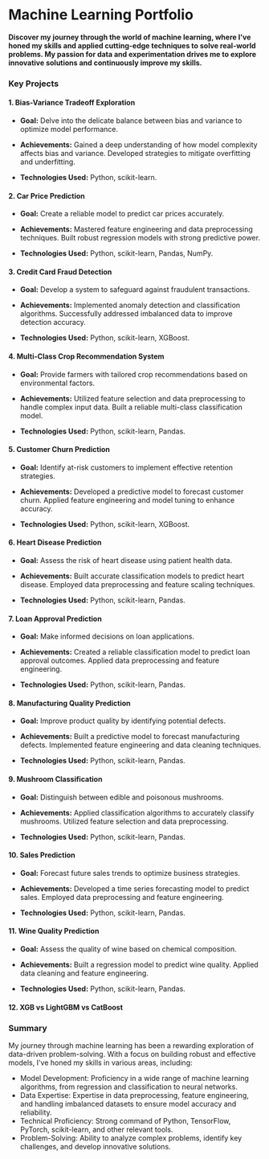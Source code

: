 
# Machine Learning Portfolio

**Discover my journey through the world of machine learning, where I've honed my skills and applied cutting-edge techniques to solve real-world problems. 
My passion for data and experimentation drives me to explore innovative solutions and continuously improve my skills.**



### **Key Projects**
#### **1. Bias-Variance Tradeoff Exploration**

* **Goal:** Delve into the delicate balance between bias and variance to optimize model performance.

* **Achievements:** Gained a deep understanding of how model complexity affects bias and variance. Developed strategies to mitigate overfitting and underfitting.

* **Technologies Used:** Python, scikit-learn.

#### **2. Car Price Prediction**

* **Goal:** Create a reliable model to predict car prices accurately.

* **Achievements:** Mastered feature engineering and data preprocessing techniques. Built robust regression models with strong predictive power.

* **Technologies Used:** Python, scikit-learn, Pandas, NumPy.

#### **3. Credit Card Fraud Detection**

* **Goal:** Develop a system to safeguard against fraudulent transactions.

* **Achievements:** Implemented anomaly detection and classification algorithms. Successfully addressed imbalanced data to improve detection accuracy.

* **Technologies Used:** Python, scikit-learn, XGBoost.

#### **4. Multi-Class Crop Recommendation System**

* **Goal:** Provide farmers with tailored crop recommendations based on environmental factors.

* **Achievements:** Utilized feature selection and data preprocessing to handle complex input data. Built a reliable multi-class classification model.

* **Technologies Used:** Python, scikit-learn, Pandas.

#### **5. Customer Churn Prediction**

* **Goal:** Identify at-risk customers to implement effective retention strategies.

* **Achievements:** Developed a predictive model to forecast customer churn. Applied feature engineering and model tuning to enhance accuracy.

* **Technologies Used:** Python, scikit-learn, XGBoost.

#### **6. Heart Disease Prediction**

* **Goal:** Assess the risk of heart disease using patient health data.

* **Achievements:** Built accurate classification models to predict heart disease. Employed data preprocessing and feature scaling techniques.

* **Technologies Used:** Python, scikit-learn, Pandas.

#### **7. Loan Approval Prediction**

* **Goal:** Make informed decisions on loan applications.

* **Achievements:** Created a reliable classification model to predict loan approval outcomes. Applied data preprocessing and feature engineering.

* **Technologies Used:** Python, scikit-learn, Pandas.

#### **8. Manufacturing Quality Prediction**

* **Goal:** Improve product quality by identifying potential defects.

* **Achievements:** Built a predictive model to forecast manufacturing defects. Implemented feature engineering and data cleaning techniques.

* **Technologies Used:** Python, scikit-learn, Pandas.

#### **9. Mushroom Classification**

* **Goal:** Distinguish between edible and poisonous mushrooms.

* **Achievements:** Applied classification algorithms to accurately classify mushrooms. Utilized feature selection and data preprocessing.

* **Technologies Used:** Python, scikit-learn, Pandas.

#### **10. Sales Prediction**

* **Goal:** Forecast future sales trends to optimize business strategies.

* **Achievements:** Developed a time series forecasting model to predict sales. Employed data preprocessing and feature engineering.

* **Technologies Used:** Python, scikit-learn, Pandas.

#### **11. Wine Quality Prediction**

* **Goal:** Assess the quality of wine based on chemical composition.

* **Achievements:** Built a regression model to predict wine quality. Applied data cleaning and feature engineering.

* **Technologies Used:** Python, scikit-learn, Pandas.

#### **12. XGB vs LightGBM vs CatBoost**


### Summary

My journey through machine learning has been a rewarding exploration of data-driven problem-solving. With a focus on building robust and effective models, I've honed my skills in various areas, including:

* Model Development: Proficiency in a wide range of machine learning algorithms, from regression and classification to neural networks.
* Data Expertise: Expertise in data preprocessing, feature engineering, and handling imbalanced datasets to ensure model accuracy and reliability.
* Technical Proficiency: Strong command of Python, TensorFlow, PyTorch, scikit-learn, and other relevant tools.
* Problem-Solving: Ability to analyze complex problems, identify key challenges, and develop innovative solutions.
